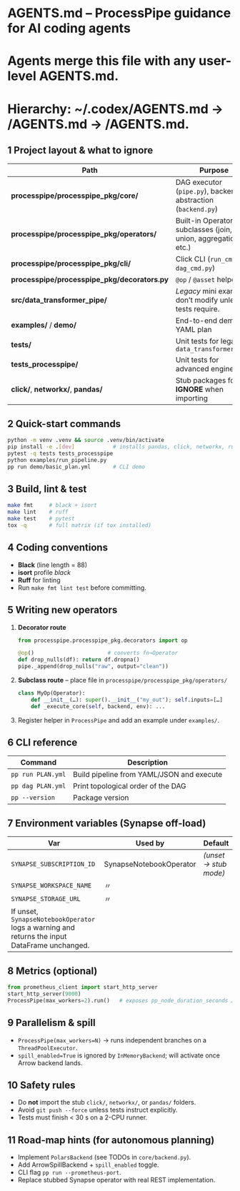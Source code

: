 
# AGENTS.md  – ProcessPipe guidance for AI coding agents
#
# Agents merge this file with any user-level AGENTS.md.
# Hierarchy:  ~/.codex/AGENTS.md  →  <repo>/AGENTS.md  →  <sub-dir>/AGENTS.md.

## 1  Project layout & what to ignore
| Path | Purpose |
|------|---------|
| **processpipe/processpipe_pkg/core/**        | DAG executor (`pipe.py`), backend abstraction (`backend.py`) |
| **processpipe/processpipe_pkg/operators/**   | Built-in Operator subclasses (join, union, aggregation, etc.) |
| **processpipe/processpipe_pkg/cli/**         | Click CLI (`run_cmd.py`, `dag_cmd.py`) |
| **processpipe/processpipe_pkg/decorators.py**| `@op` / `@asset` helpers |
| **src/data_transformer_pipe/**               | *Legacy* mini example – don’t modify unless tests require. |
| **examples/** / **demo/**                    | End-to-end demos & YAML plan |
| **tests/**            | Unit tests for legacy `data_transformer_pipe` |
| **tests_processpipe/**| Unit tests for advanced engine |
| **click/**, **networkx/**, **pandas/**       | Stub packages for CI – **IGNORE** when importing |

## 2  Quick-start commands
```bash
python -m venv .venv && source .venv/bin/activate
pip install -e .[dev]            # installs pandas, click, networkx, ruff, etc.
pytest -q tests tests_processpipe
python examples/run_pipeline.py
pp run demo/basic_plan.yml       # CLI demo
```

## 3  Build, lint & test

```bash
make fmt     # black + isort
make lint    # ruff
make test    # pytest
tox -q       # full matrix (if tox installed)
```

## 4  Coding conventions

* **Black** (line length = 88)
* **isort** profile *black*
* **Ruff** for linting
* Run `make fmt lint test` before committing.

## 5  Writing new operators

1. **Decorator route**

   ```python
   from processpipe.processpipe_pkg.decorators import op

   @op()                       # converts fn→Operator
   def drop_nulls(df): return df.dropna()
   pipe._append(drop_nulls("raw", output="clean"))
   ```
2. **Subclass route** – place file in `processpipe/processpipe_pkg/operators/`

   ```python
   class MyOp(Operator):
       def __init__(…): super().__init__("my_out"); self.inputs=[…]
       def _execute_core(self, backend, env): ...
   ```
3. Register helper in `ProcessPipe` and add an example under `examples/`.

## 6  CLI reference

| Command           | Description                               |
| ----------------- | ----------------------------------------- |
| `pp run PLAN.yml` | Build pipeline from YAML/JSON and execute |
| `pp dag PLAN.yml` | Print topological order of the DAG        |
| `pp --version`    | Package version                           |

## 7  Environment variables (Synapse off-load)

| Var                                                                                           | Used by                 | Default               |
| --------------------------------------------------------------------------------------------- | ----------------------- | --------------------- |
| `SYNAPSE_SUBSCRIPTION_ID`                                                                     | SynapseNotebookOperator | *(unset → stub mode)* |
| `SYNAPSE_WORKSPACE_NAME`                                                                      | 〃                       |                       |
| `SYNAPSE_STORAGE_URL`                                                                         | 〃                       |                       |
| If unset, `SynapseNotebookOperator` logs a warning and returns the input DataFrame unchanged. |                         |                       |

## 8  Metrics (optional)

```python
from prometheus_client import start_http_server
start_http_server(9000)
ProcessPipe(max_workers=2).run()   # exposes pp_node_duration_seconds …
```

## 9  Parallelism & spill

* `ProcessPipe(max_workers=N)` → runs independent branches on a `ThreadPoolExecutor`.
* `spill_enabled=True` is ignored by `InMemoryBackend`; will activate once Arrow backend lands.

## 10  Safety rules

* Do **not** import the stub `click/`, `networkx/`, or `pandas/` folders.
* Avoid `git push --force` unless tests instruct explicitly.
* Tests must finish < 30 s on a 2-CPU runner.

## 11  Road-map hints (for autonomous planning)

* Implement `PolarsBackend` (see TODOs in `core/backend.py`).
* Add ArrowSpillBackend + `spill_enabled` toggle.
* CLI flag `pp run --prometheus-port`.
* Replace stubbed Synapse operator with real REST implementation.
